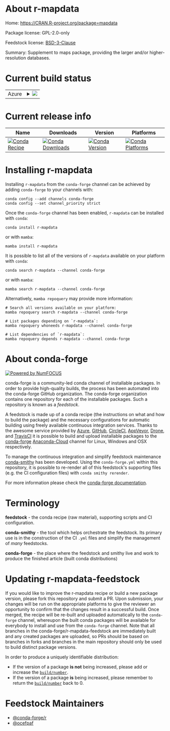 About r-mapdata
===============

Home: https://CRAN.R-project.org/package=mapdata

Package license: GPL-2.0-only

Feedstock license: [BSD-3-Clause](https://github.com/conda-forge/r-mapdata-feedstock/blob/main/LICENSE.txt)

Summary: Supplement to maps package, providing the larger and/or higher-resolution databases.

Current build status
====================


<table>
    
  <tr>
    <td>Azure</td>
    <td>
      <details>
        <summary>
          <a href="https://dev.azure.com/conda-forge/feedstock-builds/_build/latest?definitionId=1329&branchName=main">
            <img src="https://dev.azure.com/conda-forge/feedstock-builds/_apis/build/status/r-mapdata-feedstock?branchName=main">
          </a>
        </summary>
        <table>
          <thead><tr><th>Variant</th><th>Status</th></tr></thead>
          <tbody><tr>
              <td>linux_64_r_base4.1</td>
              <td>
                <a href="https://dev.azure.com/conda-forge/feedstock-builds/_build/latest?definitionId=1329&branchName=main">
                  <img src="https://dev.azure.com/conda-forge/feedstock-builds/_apis/build/status/r-mapdata-feedstock?branchName=main&jobName=linux&configuration=linux_64_r_base4.1" alt="variant">
                </a>
              </td>
            </tr><tr>
              <td>linux_64_r_base4.2</td>
              <td>
                <a href="https://dev.azure.com/conda-forge/feedstock-builds/_build/latest?definitionId=1329&branchName=main">
                  <img src="https://dev.azure.com/conda-forge/feedstock-builds/_apis/build/status/r-mapdata-feedstock?branchName=main&jobName=linux&configuration=linux_64_r_base4.2" alt="variant">
                </a>
              </td>
            </tr><tr>
              <td>osx_64_r_base4.1</td>
              <td>
                <a href="https://dev.azure.com/conda-forge/feedstock-builds/_build/latest?definitionId=1329&branchName=main">
                  <img src="https://dev.azure.com/conda-forge/feedstock-builds/_apis/build/status/r-mapdata-feedstock?branchName=main&jobName=osx&configuration=osx_64_r_base4.1" alt="variant">
                </a>
              </td>
            </tr><tr>
              <td>osx_64_r_base4.2</td>
              <td>
                <a href="https://dev.azure.com/conda-forge/feedstock-builds/_build/latest?definitionId=1329&branchName=main">
                  <img src="https://dev.azure.com/conda-forge/feedstock-builds/_apis/build/status/r-mapdata-feedstock?branchName=main&jobName=osx&configuration=osx_64_r_base4.2" alt="variant">
                </a>
              </td>
            </tr><tr>
              <td>win_64</td>
              <td>
                <a href="https://dev.azure.com/conda-forge/feedstock-builds/_build/latest?definitionId=1329&branchName=main">
                  <img src="https://dev.azure.com/conda-forge/feedstock-builds/_apis/build/status/r-mapdata-feedstock?branchName=main&jobName=win&configuration=win_64_" alt="variant">
                </a>
              </td>
            </tr>
          </tbody>
        </table>
      </details>
    </td>
  </tr>
</table>

Current release info
====================

| Name | Downloads | Version | Platforms |
| --- | --- | --- | --- |
| [![Conda Recipe](https://img.shields.io/badge/recipe-r--mapdata-green.svg)](https://anaconda.org/conda-forge/r-mapdata) | [![Conda Downloads](https://img.shields.io/conda/dn/conda-forge/r-mapdata.svg)](https://anaconda.org/conda-forge/r-mapdata) | [![Conda Version](https://img.shields.io/conda/vn/conda-forge/r-mapdata.svg)](https://anaconda.org/conda-forge/r-mapdata) | [![Conda Platforms](https://img.shields.io/conda/pn/conda-forge/r-mapdata.svg)](https://anaconda.org/conda-forge/r-mapdata) |

Installing r-mapdata
====================

Installing `r-mapdata` from the `conda-forge` channel can be achieved by adding `conda-forge` to your channels with:

```
conda config --add channels conda-forge
conda config --set channel_priority strict
```

Once the `conda-forge` channel has been enabled, `r-mapdata` can be installed with `conda`:

```
conda install r-mapdata
```

or with `mamba`:

```
mamba install r-mapdata
```

It is possible to list all of the versions of `r-mapdata` available on your platform with `conda`:

```
conda search r-mapdata --channel conda-forge
```

or with `mamba`:

```
mamba search r-mapdata --channel conda-forge
```

Alternatively, `mamba repoquery` may provide more information:

```
# Search all versions available on your platform:
mamba repoquery search r-mapdata --channel conda-forge

# List packages depending on `r-mapdata`:
mamba repoquery whoneeds r-mapdata --channel conda-forge

# List dependencies of `r-mapdata`:
mamba repoquery depends r-mapdata --channel conda-forge
```


About conda-forge
=================

[![Powered by
NumFOCUS](https://img.shields.io/badge/powered%20by-NumFOCUS-orange.svg?style=flat&colorA=E1523D&colorB=007D8A)](https://numfocus.org)

conda-forge is a community-led conda channel of installable packages.
In order to provide high-quality builds, the process has been automated into the
conda-forge GitHub organization. The conda-forge organization contains one repository
for each of the installable packages. Such a repository is known as a *feedstock*.

A feedstock is made up of a conda recipe (the instructions on what and how to build
the package) and the necessary configurations for automatic building using freely
available continuous integration services. Thanks to the awesome service provided by
[Azure](https://azure.microsoft.com/en-us/services/devops/), [GitHub](https://github.com/),
[CircleCI](https://circleci.com/), [AppVeyor](https://www.appveyor.com/),
[Drone](https://cloud.drone.io/welcome), and [TravisCI](https://travis-ci.com/)
it is possible to build and upload installable packages to the
[conda-forge](https://anaconda.org/conda-forge) [Anaconda-Cloud](https://anaconda.org/)
channel for Linux, Windows and OSX respectively.

To manage the continuous integration and simplify feedstock maintenance
[conda-smithy](https://github.com/conda-forge/conda-smithy) has been developed.
Using the ``conda-forge.yml`` within this repository, it is possible to re-render all of
this feedstock's supporting files (e.g. the CI configuration files) with ``conda smithy rerender``.

For more information please check the [conda-forge documentation](https://conda-forge.org/docs/).

Terminology
===========

**feedstock** - the conda recipe (raw material), supporting scripts and CI configuration.

**conda-smithy** - the tool which helps orchestrate the feedstock.
                   Its primary use is in the construction of the CI ``.yml`` files
                   and simplify the management of *many* feedstocks.

**conda-forge** - the place where the feedstock and smithy live and work to
                  produce the finished article (built conda distributions)


Updating r-mapdata-feedstock
============================

If you would like to improve the r-mapdata recipe or build a new
package version, please fork this repository and submit a PR. Upon submission,
your changes will be run on the appropriate platforms to give the reviewer an
opportunity to confirm that the changes result in a successful build. Once
merged, the recipe will be re-built and uploaded automatically to the
`conda-forge` channel, whereupon the built conda packages will be available for
everybody to install and use from the `conda-forge` channel.
Note that all branches in the conda-forge/r-mapdata-feedstock are
immediately built and any created packages are uploaded, so PRs should be based
on branches in forks and branches in the main repository should only be used to
build distinct package versions.

In order to produce a uniquely identifiable distribution:
 * If the version of a package **is not** being increased, please add or increase
   the [``build/number``](https://docs.conda.io/projects/conda-build/en/latest/resources/define-metadata.html#build-number-and-string).
 * If the version of a package **is** being increased, please remember to return
   the [``build/number``](https://docs.conda.io/projects/conda-build/en/latest/resources/define-metadata.html#build-number-and-string)
   back to 0.

Feedstock Maintainers
=====================

* [@conda-forge/r](https://github.com/conda-forge/r/)
* [@ocefpaf](https://github.com/ocefpaf/)


